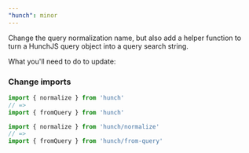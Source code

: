 ```yaml
---
"hunch": minor
---
```


Change the query normalization name, but also add a helper function to turn a HunchJS query object into a query search string.

What you'll need to do to update:

### Change imports

```js
import { normalize } from 'hunch'
// =>
import { fromQuery } from 'hunch'
```

```js
import { normalize } from 'hunch/normalize'
// =>
import { fromQuery } from 'hunch/from-query'
```
